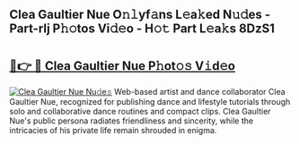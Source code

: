 ## Clea Gaultier Nue O𝚗𝚕yf𝚊ns L𝚎a𝚔ed N𝚞𝚍es - Part-rIj P𝚑𝚘tos Vi𝚍𝚎o - H𝚘𝚝 Part L𝚎a𝚔s 8DzS1

# <h2><a href="http://kf6cc1.oniu.top/?m=Clea+Gaultier+Nue">🔗👉 🔴 Clea Gaultier Nue P𝚑ot𝚘𝚜 V𝚒d𝚎o</a></h2>

[![Clea Gaultier Nue Nu𝚍e𝚜](https://i.imgur.com/0qMVB7G.gif)](http://kf6cc1.oniu.top/?m=Clea+Gaultier+Nue)
Web-based artist and dance collaborator Clea Gaultier Nue, recognized for publishing dance and lifestyle tutorials through solo and collaborative dance routines and compact clips. Clea Gaultier Nue's public persona radiates friendliness and sincerity, while the intricacies of his private life remain shrouded in enigma.  
